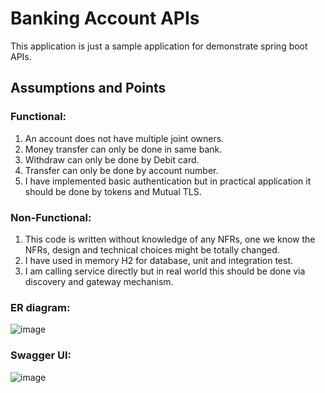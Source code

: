 # Banking Account APIs
This application is just a sample application for demonstrate spring boot APIs.

## Assumptions and Points

### Functional:

1. An account does not have multiple joint owners.
2. Money transfer can only be done in same bank.
3. Withdraw can only be done by Debit card.
4. Transfer can only be done by account number.
5. I have implemented basic authentication but in practical application it should be done by tokens and Mutual TLS.

### Non-Functional:

1. This code is written without knowledge of any NFRs, one we know the NFRs, design and technical choices might be totally changed.
2. I have used in memory H2 for database, unit and integration test.
3. I am calling service directly but in real world this should be done via discovery and gateway mechanism.

### ER diagram:

![image](https://user-images.githubusercontent.com/55003223/164916711-0a821efc-36ba-4584-960f-01e92336d496.png)

### Swagger UI:

![image](https://user-images.githubusercontent.com/55003223/164890918-f47b35b7-1c74-441e-b3e4-651f45902603.png)
